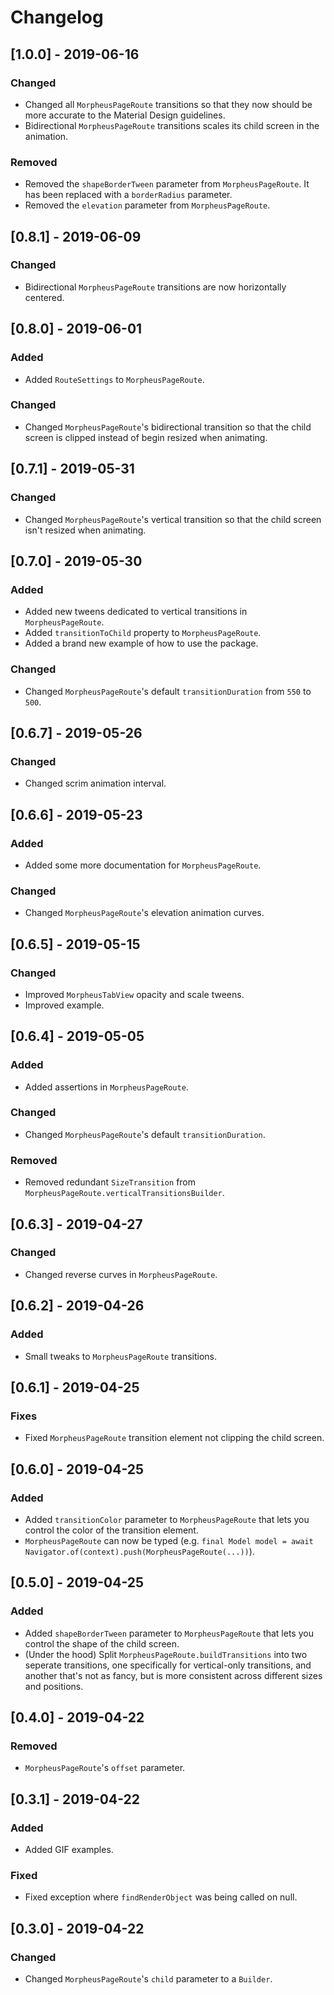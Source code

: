 # Changelog

## [1.0.0] - 2019-06-16

### Changed
- Changed all `MorpheusPageRoute` transitions so that they now should be more accurate to the Material Design guidelines.
- Bidirectional `MorpheusPageRoute` transitions scales its child screen in the animation.

### Removed
- Removed the `shapeBorderTween` parameter from `MorpheusPageRoute`. It has been replaced with a `borderRadius` parameter.
- Removed the `elevation` parameter from `MorpheusPageRoute`.

## [0.8.1] - 2019-06-09

### Changed
- Bidirectional `MorpheusPageRoute` transitions are now horizontally centered.

## [0.8.0] - 2019-06-01

### Added
- Added `RouteSettings` to `MorpheusPageRoute`.

### Changed
- Changed `MorpheusPageRoute`'s bidirectional transition so that the child screen is clipped instead of begin resized when animating.

## [0.7.1] - 2019-05-31

### Changed
- Changed `MorpheusPageRoute`'s vertical transition so that the child screen isn't resized when animating.

## [0.7.0] - 2019-05-30

### Added
- Added new tweens dedicated to vertical transitions in `MorpheusPageRoute`.
- Added `transitionToChild` property to `MorpheusPageRoute`.
- Added a brand new example of how to use the package.

### Changed
- Changed `MorpheusPageRoute`'s default `transitionDuration` from `550` to `500`.

## [0.6.7] - 2019-05-26

### Changed
- Changed scrim animation interval.

## [0.6.6] - 2019-05-23

### Added
- Added some more documentation for `MorpheusPageRoute`.

### Changed
- Changed `MorpheusPageRoute`'s elevation animation curves.

## [0.6.5] - 2019-05-15

### Changed
- Improved `MorpheusTabView` opacity and scale tweens.
- Improved example.

## [0.6.4] - 2019-05-05

### Added
- Added assertions in `MorpheusPageRoute`.

### Changed
- Changed `MorpheusPageRoute`'s default `transitionDuration`.

### Removed
- Removed redundant `SizeTransition` from `MorpheusPageRoute.verticalTransitionsBuilder`.

## [0.6.3] - 2019-04-27

### Changed
- Changed reverse curves in `MorpheusPageRoute`.

## [0.6.2] - 2019-04-26

### Added
- Small tweaks to `MorpheusPageRoute` transitions.

## [0.6.1] - 2019-04-25

### Fixes
- Fixed `MorpheusPageRoute` transition element not clipping the child screen.

## [0.6.0] - 2019-04-25

### Added
- Added `transitionColor` parameter to `MorpheusPageRoute` that lets you control the color of the transition element.
- `MorpheusPageRoute` can now be typed (e.g. `final Model model = await Navigator.of(context).push(MorpheusPageRoute(...))`).

## [0.5.0] - 2019-04-25

### Added
- Added `shapeBorderTween` parameter to `MorpheusPageRoute` that lets you control the shape of the child screen.
- (Under the hood) Split `MorpheusPageRoute.buildTransitions` into two seperate transitions, one specifically for vertical-only transitions, and another that's not as fancy, but is more consistent across different sizes and positions.

## [0.4.0] - 2019-04-22

### Removed
- `MorpheusPageRoute`'s `offset` parameter.

## [0.3.1] - 2019-04-22

### Added
- Added GIF examples.

### Fixed
- Fixed exception where `findRenderObject` was being called on null.

## [0.3.0] - 2019-04-22

### Changed
- Changed `MorpheusPageRoute`'s `child` parameter to a `Builder`.
